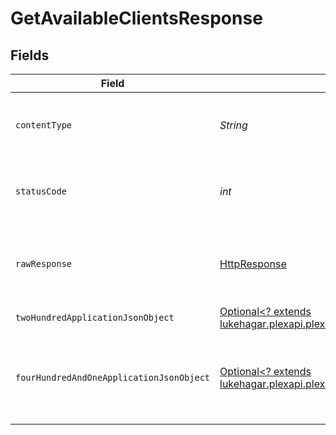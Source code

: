 # GetAvailableClientsResponse


## Fields

| Field                                                                                                                                                                     | Type                                                                                                                                                                      | Required                                                                                                                                                                  | Description                                                                                                                                                               |
| ------------------------------------------------------------------------------------------------------------------------------------------------------------------------- | ------------------------------------------------------------------------------------------------------------------------------------------------------------------------- | ------------------------------------------------------------------------------------------------------------------------------------------------------------------------- | ------------------------------------------------------------------------------------------------------------------------------------------------------------------------- |
| `contentType`                                                                                                                                                             | *String*                                                                                                                                                                  | :heavy_check_mark:                                                                                                                                                        | HTTP response content type for this operation                                                                                                                             |
| `statusCode`                                                                                                                                                              | *int*                                                                                                                                                                     | :heavy_check_mark:                                                                                                                                                        | HTTP response status code for this operation                                                                                                                              |
| `rawResponse`                                                                                                                                                             | [HttpResponse<InputStream>](https://docs.oracle.com/en/java/javase/11/docs/api/java.net.http/java/net/http/HttpResponse.html)                                             | :heavy_check_mark:                                                                                                                                                        | Raw HTTP response; suitable for custom response parsing                                                                                                                   |
| `twoHundredApplicationJsonObject`                                                                                                                                         | [Optional<? extends lukehagar.plexapi.plexapi.models.operations.GetAvailableClientsResponseBody>](../../models/operations/GetAvailableClientsResponseBody.md)             | :heavy_minus_sign:                                                                                                                                                        | Available Clients                                                                                                                                                         |
| `fourHundredAndOneApplicationJsonObject`                                                                                                                                  | [Optional<? extends lukehagar.plexapi.plexapi.models.operations.GetAvailableClientsServerResponseBody>](../../models/operations/GetAvailableClientsServerResponseBody.md) | :heavy_minus_sign:                                                                                                                                                        | Unauthorized - Returned if the X-Plex-Token is missing from the header or query.                                                                                          |